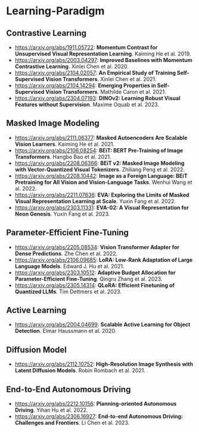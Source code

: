 # Learning-Paradigm

## Contrastive Learning

- https://arxiv.org/abs/1911.05722: **Momentum Contrast for Unsupervised Visual Representation Learning**. Kaiming He et al. 2019.
- https://arxiv.org/abs/2003.04297: **Improved Baselines with Momentum Contrastive Learning**. Xinlei Chen et al. 2020.
- https://arxiv.org/abs/2104.02057: **An Empirical Study of Training Self-Supervised Vision Transformers**. Xinlei Chen et al. 2021.
- https://arxiv.org/abs/2104.14294: **Emerging Properties in Self-Supervised Vision Transformers**. Mathilde Caron et al. 2021.
- https://arxiv.org/abs/2304.07193: **DINOv2: Learning Robust Visual Features without Supervision**. Maxime Oquab et al. 2023.

## Masked Image Modeling

- https://arxiv.org/abs/2111.06377: **Masked Autoencoders Are Scalable Vision Learners**. Kaiming He et al. 2021.
- https://arxiv.org/abs/2106.08254: **BEiT: BERT Pre-Training of Image Transformers**. Hangbo Bao et al. 2021.
- https://arxiv.org/abs/2208.06366: **BEiT v2: Masked Image Modeling with Vector-Quantized Visual Tokenizers**. Zhiliang Peng et al. 2022.
- https://arxiv.org/abs/2208.10442: **Image as a Foreign Language: BEiT Pretraining for All Vision and  Vision-Language Tasks**. Wenhui Wang et al. 2022.
- https://arxiv.org/abs/2211.07636: **EVA: Exploring the Limits of Masked Visual Representation Learning at  Scale**. Yuxin Fang et al. 2022.
- https://arxiv.org/abs/2303.11331: **EVA-02: A Visual Representation for Neon Genesis**. Yuxin Fang et al. 2023.

## Parameter-Efficient Fine-Tuning

- https://arxiv.org/abs/2205.08534: **Vision Transformer Adapter for Dense Predictions**. Zhe Chen et al. 2022.
- https://arxiv.org/abs/2106.09685: **LoRA: Low-Rank Adaptation of Large Language Models**. Edward J. Hu et al. 2021.
- https://arxiv.org/abs/2303.10512: **Adaptive Budget Allocation for Parameter-Efficient Fine-Tuning**. Qingru Zhang et al. 2023.
- https://arxiv.org/abs/2305.14314: **QLoRA: Efficient Finetuning of Quantized LLMs**. Tim Dettmers et al. 2023.

## Active Learning

- https://arxiv.org/abs/2004.04699: **Scalable Active Learning for Object Detection**. Elmar Haussmann et al. 2020.

## Diffusion Model

- https://arxiv.org/abs/2112.10752: **High-Resolution Image Synthesis with Latent Diffusion Models**. Robin Rombach et al. 2021.

## End-to-End Autonomous Driving

- https://arxiv.org/abs/2212.10156: **Planning-oriented Autonomous Driving**. Yihan Hu et al. 2022.
- https://arxiv.org/abs/2306.16927: **End-to-end Autonomous Driving: Challenges and Frontiers**. Li Chen et al. 2023.
